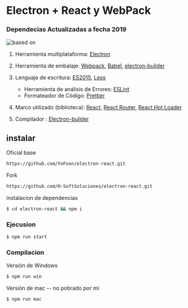 # Electron + React y WebPack
### Dependecias Actualizadas a fecha 2019 

![based on](https://qnm.hunliji.com/o_1cl1983n812pe60c1o9a1k3ifq8h.png)

1. Herramienta multiplataforma: [Electron](http://electron.atom.io/)

2. Herramienta de embalaje: [Webpack](http://webpack.github.io/docs/), [Babel](https://babeljs.io), [electron-builder](https://github.com/electron-userland/electron-builder)

3. Lenguaje de escritura: [ES2015](https://babeljs.io/docs/learn-es2015/), [Less](http://lesscss.cn/)
   - Herramienta de análisis de Errores: [ESLint](https://eslint.org/)
   - Formateador de Código: [Prettier](https://prettier.io/)

4. Marco utilizado (biblioteca): 
   [React](https://facebook.github.io/react/), 
   [React Router](https://github.com/reactjs/react-router),
   [React Hot Loader](https://github.com/gaearon/react-hot-loader)
   
5. Compilador : [Electron-builder](https://www.electron.build/)

## instalar

Oficial base

```bash
https://github.com/YoFoon/electron-react.git
```
Fork
```bash
https://github.com/H-SoftSoluciones/electron-react.git
```

instalacion de dependencias

```bash
$ cd electron-react && npm i
```

### Ejecusion

```bash
$ npm run start
```

### Compilacion

Versión de Windows

```bash
$ npm run win
```

Versión de mac -- no pobrado por mi

```bash
$ npm run mac
```
